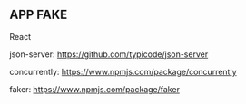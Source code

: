 ## APP FAKE

React

json-server: https://github.com/typicode/json-server

concurrently: https://www.npmjs.com/package/concurrently

faker: https://www.npmjs.com/package/faker